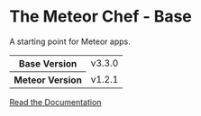 # The Meteor Chef - Base
A starting point for Meteor apps.

<table>
  <tbody>
    <tr>
      <th>Base Version</th>
      <td>v3.3.0</td>
    </tr>
    <tr>
      <th>Meteor Version</th>
      <td>v1.2.1</td>
    </tr>
  </tbody>
</table>

[Read the Documentation](http://themeteorchef.com/base)

